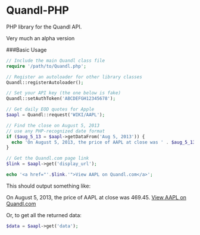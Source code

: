 Quandl-PHP
==========

PHP library for the Quandl API. 

Very much an alpha version

###Basic Usage
```php
// Include the main Quandl class file
require '/path/to/Quandl.php';

// Register an autoloader for other library classes
Quandl::registerAutoloader();

// Set your API key (the one below is fake)
Quandl::setAuthToken('ABCDEFGH12345678');

// Get daily EOD quotes for Apple
$aapl = Quandl::request('WIKI/AAPL');

// Find the close on August 5, 2013
// use any PHP-recognized date format
if ($aug_5_13 = $aapl->getDataFrom('Aug 5, 2013')) {
  echo 'On August 5, 2013, the price of AAPL at close was ' . $aug_5_13['Close'] . ' ';
}

// Get the Quandl.com page link
$link = $aapl->get('display_url');

echo '<a href="'.$link.'">View AAPL on Quandl.com</a>';
```
This should output something like:

On August 5, 2013, the price of AAPL at close was 469.45. [View AAPL on Quandl.com](http://www.quandl.com/WIKI/AAPL)


Or, to get all the returned data:
```php
$data = $aapl->get('data');
```
